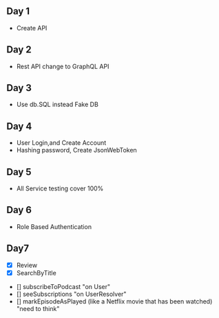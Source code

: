 ## Day 1

- Create API

## Day 2

- Rest API change to GraphQL API

## Day 3

- Use db.SQL instead Fake DB

## Day 4

- User Login,and Create Account
- Hashing password, Create JsonWebToken

## Day 5

- All Service testing cover 100%

## Day 6

- Role Based Authentication

## Day7

- [x] Review
- [x] SearchByTitle
- [] subscribeToPodcast "on User"
- [] seeSubscriptions "on UserResolver"
- [] markEpisodeAsPlayed (like a Netflix movie that has been watched) "need to think"
